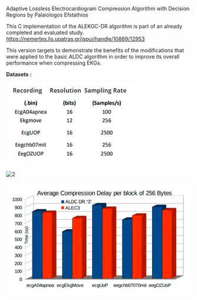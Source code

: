Adaptive Lossless Electrocardiogram Compression Algorithm with Decision Regions
by Palaiologos Efstathios

This C implementation of the ALEKGC-DR algorithm is part of an already completed and evaluated study. 
https://nemertes.lis.upatras.gr/jspui/handle/10889/12953

This version targets to demonstrate the benefits of the modifications that were applied to the basic ALDC algorithm in order to improve its overall performance when compressing EKGs.

**Datasets :**  



![1](./png/1.PNG)

![2](C:./png/2.PNG)

![1](./png/3.PNG)



